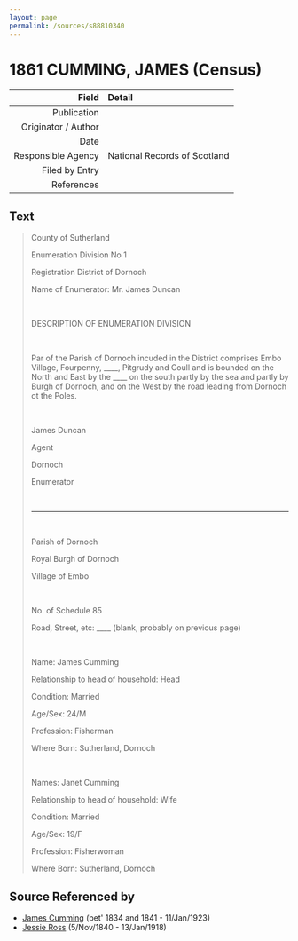 ```yaml
---
layout: page
permalink: /sources/s88810340
---
```


# 1861 CUMMING, JAMES (Census)

Field | Detail
---:|:---
Publication | 
Originator / Author | 
Date | 
Responsible Agency | National Records of Scotland
Filed by Entry | 
References | 

## Text

> County of Sutherland
>
> Enumeration Division No 1
>
> Registration District of Dornoch
>
> Name of Enumerator: Mr. James Duncan
>
> <br/>
>
> DESCRIPTION OF ENUMERATION DIVISION
>
> <br/>
>
> Par of the Parish of Dornoch incuded in the District comprises Embo Village, Fourpenny, ____, Pitgrudy and Coull and is bounded on the North and East by the ____ on the south partly by the sea and partly by Burgh of Dornoch, and on the West by the road leading from Dornoch ot the Poles.
>
> <br/>
>
> James Duncan
>
> Agent
>
> Dornoch
>
> Enumerator
>
> <br/>
>
> ---
>
> <br/>
>
> Parish of Dornoch
>
> Royal Burgh of Dornoch
>
> Village of Embo
>
> <br/>
>
> No. of Schedule 85
>
> Road, Street, etc: ____ (blank, probably on previous page)
>
> <br/>
>
> Name: James Cumming
>
> Relationship to head of household: Head
>
> Condition: Married
>
> Age/Sex: 24/M
>
> Profession: Fisherman
>
> Where Born: Sutherland, Dornoch
>
> <br/>
>
> Names: Janet Cumming
>
> Relationship to head of household: Wife
>
> Condition: Married
>
> Age/Sex: 19/F
>
> Profession: Fisherwoman
>
> Where Born: Sutherland, Dornoch
>

## Source Referenced by

* [James Cumming](../people/@66384942@-james-cumming-b1834~1841-d1923-1-11.md) (bet' 1834 and 1841 - 11/Jan/1923)
* [Jessie Ross](../people/@60546968@-jessie-ross-b1840-11-5-d1918-1-13.md) (5/Nov/1840 - 13/Jan/1918)

